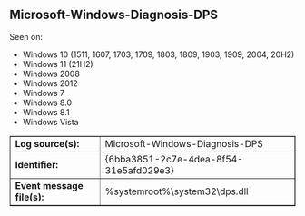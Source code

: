 ## Microsoft-Windows-Diagnosis-DPS

Seen on:
* Windows 10 (1511, 1607, 1703, 1709, 1803, 1809, 1903, 1909, 2004, 20H2)
* Windows 11 (21H2)
* Windows 2008
* Windows 2012
* Windows 7
* Windows 8.0
* Windows 8.1
* Windows Vista

<table border="1" class="docutils">
  <tbody>
    <tr>
      <td><b>Log source(s):</b></td>
      <td>Microsoft-Windows-Diagnosis-DPS</td>
    </tr>
    <tr>
      <td><b>Identifier:</b></td>
      <td>{6bba3851-2c7e-4dea-8f54-31e5afd029e3}</td>
    </tr>
    <tr>
      <td><b>Event message file(s):</b></td>
      <td>%systemroot%\system32\dps.dll</td>
    </tr>
  </tbody>
</table>

&nbsp;

